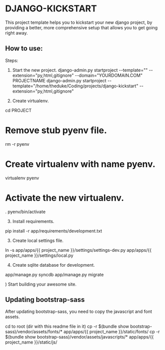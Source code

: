 DJANGO-KICKSTART
================

This project template helps you to kickstart your new django project,
by providing a better, more comprehensive setup that allows you to get
going right away.


How to use:
-----------

Steps:

1) Start the new project.
django-admin.py startproject --template="" --extension="py,html,gitignore" --domain="YOURDOMAIN.COM" PROJECTNAME
django-admin.py startproject --template="/home/theduke/Coding/projects/django-kickstart" --extension="py,html,gitignore"

2) Create virtualenv.

cd PROJECT
# Remove stub pyenv file.
rm -r pyenv
# Create virtualenv with name pyenv.
virtualenv pyenv
# Activate the new virtualenv.
. pyenv/bin/activate

3) Install requirements.

pip install -r app/requirements/development.txt

3) Create local settings file.

ln -s app/apps/{{ project_name }}/settings/settings-dev.py app/apps/{{ project_name }}/settings/local.py

4) Create sqlite database for development.

app/manage.py syncdb
app/manage.py migrate


) Start building your awesome site.

Updating bootstrap-sass
-----------------------

After updating bootstrap-sass, you need to copy the javascript and font assets.

cd to root (dir with this readme file in it)
cp -r $(bundle show bootstrap-sass)/vendor/assets/fonts/* app/apps/{{ project_name }}/static/fonts/
cp -r $(bundle show bootstrap-sass)/vendor/assets/javascripts/* app/apps/{{ project_name }}/static/js/
